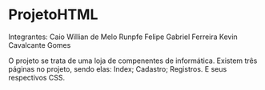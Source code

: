 # ProjetoHTML
Integrantes:
  Caio Willian de Melo Runpfe
  Felipe Gabriel Ferreira
  Kevin Cavalcante Gomes

O projeto se trata de uma loja de compenentes de informática.
Existem três páginas no projeto, sendo elas:
  Index;
  Cadastro;
  Registros.
E seus respectivos CSS.

